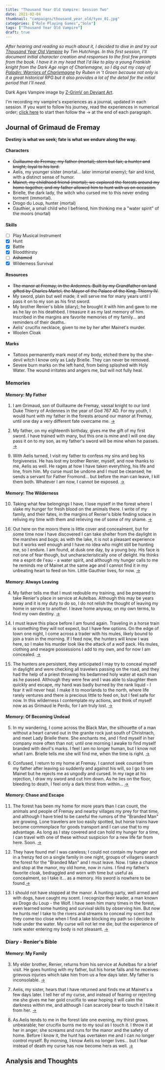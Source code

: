 ```yaml
---
title: "Thousand Year Old Vampire: Session Two"
date: 2021-02-04
thumbnail: "campaigns/thousand_year_old/tyov_01.jpg"
categories: ["Role Playing Games","Solo"]
tags: ["Thousand Year Old Vampire"]
draft: true
---
```


_After hearing and reading so much about it, I decided to dive in and try out [Thousand Year Old Vampire](https://thousandyearoldvampire.com/) by Tim Hutchings. In this first session, I'll document initial character creation and responses to the first few prompts from the book. I have it in my head that I'd like to play a young Frankish knight from the Dark Age reign of Charlemagne, so I dig out my copy of [Paladin: Warriors of Charlemagne](https://www.drivethrurpg.com/product/234701/PALADIN-Warriors-of-Charlemagne) by Ruben in ’t Groen because not only is it a great historical RPG but it also provides a lot of the detail for the initial period that I'll need._

Dark Ages Vampire image by [Z-GrimV on Deviant Art](https://www.deviantart.com/z-grimv/art/Dark-Ages-Vampire-Ventrue-425451115).

I'm recording my vampire's experiences as a journal, updated in each session. If you want to follow his journey, read the experiences in numerical order; [click here](#1) to start then follow the &#8594; at the end of each paragraph.

## Journal of Grimaud de Fremay

**Destiny is what we seek; fate is what we endure along the way.**

#### Characters
- ~~Guillaume de Fremay, my father (mortal); stern but fair, a hunter and knight, loyal to his lord.~~
- Aelis, my younger sister (mortal... later immortal enemy); fair and kind, with a distinct sense of humor.
- ~~Mainet, my childhood friend (mortal); we explored the forests around my home together, and my father allowed him to hunt with us on occasion.~~
- Brielle, the dark lady, the witch who cursed me to this never ending torment (immortal).
- Drogo du Loup, hunter (mortal)
- Gauthier, a small child who I befriend, him thinking me a "water spirit" of the moors (mortal)

#### Skills
- [ ] Play Musical Instrument
- [X] Hunt
- [X] Battle
- [X] Bloodthirsty
- [ ] ~~Ashamed~~
- [X] Wilderness Survival

#### Resources
- ~~The manor at Fremay, in the Ardennes. Built by my Grandfather on land gifted by Charles Martel, the Mayor of the Palace of the King, Thierry IV.~~
- My sword, plain but well made; it will serve me for many years until I pass it on to my son as his first sword.
- My brother Renier's bible (diary); he brought it with him and gave to me as he lay on his deathbed. I treasure it as my last memory of him. Inscribed in the margins are favorite memories of my family... and reminders of their deaths.
- Aelis' crucifix necklace, given to me by her after Mainet's murder.
- Woolen Cloak

#### Marks
- Tattoos permanently mark most of my body, etched there by the she-devil witch I know only as Lady Brielle. They can never be removed.
- Severe burn marks on the left hand, from being splashed with Holy Water. The wound irritates and angers me, but will not fully heal. 

<!--------------------------------------------------------------------------------------------------------------------->

### Memories

#### Memory: My Father
<!-- Character Creation -->
1. <span id="1"></span>I am Grimaud, son of Guillaume de Fremay, vassal knight to our lord Duke Thierry of Ardennes in the year of God 767 AD. For my youth, I would hunt with my father in the forests around our manor at Fremay, until one day a very different fate overcame me. [&#8594;](#2 "Next Experience")

<!-- Character Creation -->
2. <span id="2"></span>My father, on my eighteenth birthday, gives me the gift of my first sword. I have trained with many, but this one is mine and I will one day pass it on to my son, as my father's sword will be mine when he passes. [&#8594;](#3 "Next Experience")

<!-- Prompt #5 -->
9. <span id="9"></span>With Aelis turned, I visit my father to confess my sins and beg his forgiveness. He has lost my brother Renier, myself, and now thanks to me, Aelis as well. He rages at how I have taken everything, his life and line, from him. My curse must be undone and I must be cleansed; he sends a servant for Father Fromond... but before the man can leave, I kill them both. Whatever I am now, I cannot be exposed. [&#8594;](#10 "Next Experience")

#### Memory: The Wilderness

<!-- Prompt #11 -->
10. <span id="10"></span>Taking what few belongings I have, I lose myself in the forest where I slake my hunger for fresh blood on the animals there. I write of my family, and their fates, in the margins of Renier's bible finding solace in reliving my time with them and relieving me of some of my shame. [&#8594;](#11 "Next Experience")

<!-- Prompt #21 -->
16. <span id="16"></span>Out here on the moors there is little cover and concealment, but for some time now I have discovered I can take shelter from the daylight in the marshes and bogs; as with the lake, it is not a pleasant experience but it works well enough and I have no idea who might still be hunting me, so I endure. I am found, at dusk one day, by a young boy. His face is not one of fear though, but uncharacteristically one of delight. He thinks me a esprit de l'eau - a water spirit, and although my hunger calls to me he reminds me of Mainet at the same age and I cannot find it in my unbeating heart to feed on him. Little Gauthier lives, for now. [&#8594;](#17 "Next Experience")

#### Memory: Always Leaving

<!-- Character Creation -->
4. <span id="4"></span>My father tells me that I must redouble my training, and be prepared to take Renier's place in service at Autelbas. Although this may be years away and it is my duty to do so, I do not relish the thought of leaving my home in service to another. I leave home anyway, on my own terms, to find my own destiny. [&#8594;](#5 "Next Experience")

<!-- Prompt #18 -->
14. <span id="14"></span>I must leave this place before I am found again. Traveling in a horse train is something they will not expect, but I have few options. On the edge of town one night, I come across a trader with his mules, likely bound to join a train in the morning. If I feed now, the hunters will know I was here, so I make his murder look like the attack of a wolf pack. His mules, clothing and meagre possessions I add to my own, and for now I am concealed. [&#8594;](#15 "Next Experience")

<!-- Prompt #16/2 -->
15. <span id="15"></span>The hunters are persistent, they anticipated I may try to conceal myself in daylight and were checking all travelers passing on the road, and they had the help of a priest throwing his bedamned holy water at each man as he passed. Although they were few and I was able to slaughter them quickly and escape, my hand was badly burned by the rank liquid - I fear it will never heal. I make it to moorlands to the north, where life rarely ventures and there is precious little to feed on, but I feel safe for now. In this wilderness I contemplate my actions, and think of myself now as as Grimaud le Perdu, for I am truly lost. [&#8594;](#16 "Next Experience")

#### Memory: Of Becoming Undead

<!-- Character Creation -->
5. <span id="5"></span>In my wandering, I come across the Black Man, the silhouette of a man without a heart carved out in the granite rock just south of Christnach, and meet Lady Brielle there. She enchants me, and I find myself in her company more often than not; until one morning I awake to find myself branded with devil's marks. I feel I am no longer human, but I know not what I am. Brielle tells me she will find me, when the time is right. [&#8594;](#6 "Next Experience")

<!-- Prompt #1 -->
6. <span id="6"></span>Confused, I return to my home at Fremay. I cannot seek counsel from my father after leaving so suddenly and against his will, so I go to see Mainet but he rejects me as ungodly and cursed. In my rage at his rejection, I draw my sword and cut him down. As he lies on the floor, bleeding to death, I feel only a dark thirst from within... [&#8594;](#7 "Next Experience")

#### Memory: Chase and Escape

<!-- Prompt #20 -->
11. <span id="11"></span>The forest has been my home for more years than I can count, the animals and people of Fremay and nearby villages my prey for that time, and although I have tried to be careful the rumors of the "Branded Man" are growing. Lone travelers are too easily spotted, but horse trains have become commonplace for goods transport and I can use that to my advantage. As long as I stay covered and can hold my hunger for a time, I can travel with one of these without suspicion for a new life far from here. Soon. [&#8594;](#12 "Next Experience")

<!-- Prompt #18 -->
12. <span id="12"></span>They have found me! I was careless; I could not contain my hunger and in a frenzy fed on a single family in one night, groups of villagers search the forest for the "Branded Man" and I must leave. Now. I take a chance and stop at the manor, my old home, now in ruins. I find my father's favorite cloak, bedraggled and worn with time but useful as concealment, so I take it... as a memory. His sword is nowhere to be found.[&#8594;](#13 "Next Experience")

<!-- Prompt #18 -->
13. <span id="13"></span>I should not have stopped at the manor. A hunting party, well armed and with dogs, have caught my scent. I recognize their leader, a man known as Drogo du Loup - the Wolf. I have seen him many times in the forest, even learned some hunting and survival skills by observing him. But now he hunts me! I take to the rivers and streams to conceal my scent but they come too close when I find a lake blocking my path so I decide to hide under the water. My curse will not let me die, but the experience of rank water entering my body is not pleasant. [&#8594;](#14 "Next Experience")

<!--------------------------------------------------------------------------------------------------------------------->

### Diary - Renier's Bible

#### Memory: My Family

<!-- Character Creation -->
3. <span id="3"></span>My elder brother, Renier, returns from his service at Autelbas for a brief visit. He goes hunting with my father, but his horse falls and he receives grievous injuries which take him from us a few days later. My father is inconsolable. [&#8594;](#4 "Next Experience")

<!-- Prompt #3 -->
7. <span id="7"></span>Aelis, my sister, hears that I have returned and finds me at Mainet's a few days later. I tell her of my curse, and instead of fearing or rejecting me she gives me her gold crucifix to wear hoping it will calm the darkness within me, and although I can scarcely bear to touch it I take it from her.  [&#8594;](#8 "Next Experience")

<!-- Prompt #1/2 -->
8. <span id="8"></span>As Aelis tends to me in the forest late one evening, my thirst grows unbearable; her crucifix burns me to my soul as I touch it. I throw it at her in anger; she screams and runs for the manor and the safety of home. Before I know it, the hunt has overtaken me and I can no longer control myself. By morning, I know Aelis no longer lives... but I fear instead of death my curse has now become hers as well. [&#8594;](#9 "Next Experience")

## Analysis and Thoughts

